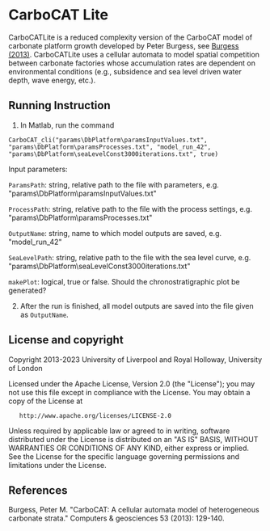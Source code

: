 # CarboCAT Lite

CarboCATLite is a reduced complexity version of the CarboCAT model of carbonate platform growth developed by Peter Burgess, see [Burgess (2013)](https://doi.org/10.1016/j.cageo.2011.08.026). CarboCATLite uses a cellular automata to model spatial competition between carbonate factories whose accumulation rates are dependent on environmental conditions (e.g., subsidence and sea level driven water depth, wave energy, etc.).

## Running Instruction

1. In Matlab, run the command

```{matlab}
CarboCAT_cli("params\DbPlatform\paramsInputValues.txt", "params\DbPlatform\paramsProcesses.txt", "model_run_42", "params\DbPlatform\seaLevelConst3000iterations.txt", true)
```

Input parameters:

`ParamsPath`: string, relative path to the file with parameters, e.g. "params\DbPlatform\paramsInputValues.txt"

`ProcessPath`: string, relative path to the file with the process settings, e.g. "params\DbPlatform\paramsProcesses.txt"

`OutputName`: string, name to which model outputs are saved, e.g. "model_run_42"

`SeaLevelPath`: string, relative path to the file with the sea level curve, e.g. "params\DbPlatform\seaLevelConst3000iterations.txt"

`makePlot`: logical, true or false. Should the chronostratigraphic plot be generated?

2. After the run is finished, all model outputs are saved into the file given as `OutputName`.

## License and copyright

Copyright 2013-2023 University of Liverpool and Royal Holloway, University of London

   Licensed under the Apache License, Version 2.0 (the "License");
   you may not use this file except in compliance with the License.
   You may obtain a copy of the License at

       http://www.apache.org/licenses/LICENSE-2.0

   Unless required by applicable law or agreed to in writing, software
   distributed under the License is distributed on an "AS IS" BASIS,
   WITHOUT WARRANTIES OR CONDITIONS OF ANY KIND, either express or implied.
   See the License for the specific language governing permissions and
   limitations under the License.

## References

   Burgess, Peter M. "CarboCAT: A cellular automata model of heterogeneous carbonate strata." Computers & geosciences 53 (2013): 129-140.
